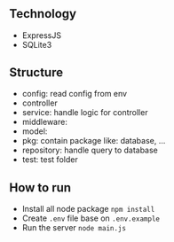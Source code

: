 #

## Technology

- ExpressJS
- SQLite3

## Structure

- config: read config from env
- controller
- service: handle logic for controller
- middleware:
- model:
- pkg: contain package like: database, ...
- repository: handle query to database
- test: test folder

## How to run

- Install all node package `npm install`
- Create `.env` file base on `.env.example`
- Run the server `node main.js`
